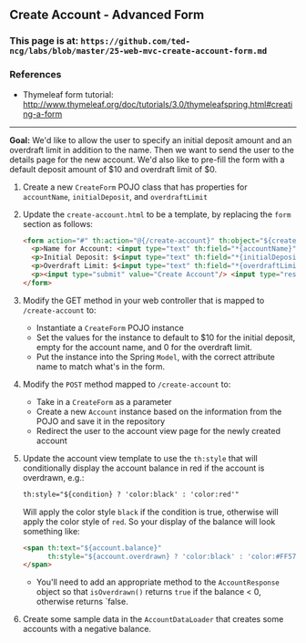 ## Create Account - Advanced Form

### This page is at: `https://github.com/ted-ncg/labs/blob/master/25-web-mvc-create-account-form.md`

### References

* Thymeleaf form tutorial: http://www.thymeleaf.org/doc/tutorials/3.0/thymeleafspring.html#creating-a-form

----

**Goal:** We'd like to allow the user to specify an initial deposit amount and an overdraft limit in addition to the name. Then we want to send the user to the details page for the new account. We'd also like to pre-fill the form with a default deposit amount of $10 and overdraft limit of $0.

1. Create a new `CreateForm` POJO class that has properties for `accountName`, `initialDeposit`, and `overdraftLimit`

1. Update the `create-account.html` to be a template, by replacing the `form` section as follows:

   ```html
   <form action="#" th:action="@{/create-account}" th:object="${createForm}" method="post">
     <p>Name for Account: <input type="text" th:field="*{accountName}"/></p>
     <p>Initial Deposit: $<input type="text" th:field="*{initialDeposit}"/></p>
     <p>Overdraft Limit: $<input type="text" th:field="*{overdraftLimit}"/></p>
     <p><input type="submit" value="Create Account"/> <input type="reset" value="Clear"/></p>
   </form>
   ```

1. Modify the GET method in your web controller that is mapped to `/create-account` to:
   * Instantiate a `CreateForm` POJO instance
   * Set the values for the instance to default to $10 for the initial deposit, empty for the account name, and 0 for the overdraft limit.
   * Put the instance into the Spring `Model`, with the correct attribute name to match what's in the form.
   
1. Modify the `POST` method mapped to `/create-account` to:
   * Take in a `CreateForm` as a parameter
   * Create a new `Account` instance based on the information from the POJO and save it in the repository
   * Redirect the user to the account view page for the newly created account

1. Update the account view template to use the `th:style` that will conditionally display the account balance in red if the account is overdrawn, e.g.:

   ```html
   th:style="${condition} ? 'color:black' : 'color:red'"
   ``` 

   Will apply the color style `black` if the condition is true, otherwise will apply the color style of `red`. So your display of the balance will look something like:

   ```html
   <span th:text="${account.balance}"
         th:style="${account.overdrawn} ? 'color:black' : 'color:#FF5733'">99
   </span>
   ``` 

   * You'll need to add an appropriate method to the `AccountResponse` object so that `isOverdrawn()` returns `true` if the balance < 0, otherwise returns `false. 

1. Create some sample data in the `AccountDataLoader` that creates some accounts with a negative balance.
